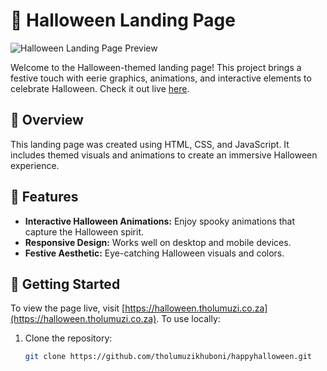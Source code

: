 # 🎃 Halloween Landing Page

![Halloween Landing Page Preview](assets/screenshot.png)

Welcome to the Halloween-themed landing page! This project brings a festive touch with eerie graphics, animations, and interactive elements to celebrate Halloween. Check it out live [here](https://halloween.tholumuzi.co.za).

## 📖 Overview

This landing page was created using HTML, CSS, and JavaScript. It includes themed visuals and animations to create an immersive Halloween experience.

## 🎨 Features

- **Interactive Halloween Animations:** Enjoy spooky animations that capture the Halloween spirit.
- **Responsive Design:** Works well on desktop and mobile devices.
- **Festive Aesthetic:** Eye-catching Halloween visuals and colors.

## 🚀 Getting Started

To view the page live, visit [https://halloween.tholumuzi.co.za](https://halloween.tholumuzi.co.za). To use locally:

1. Clone the repository:
   ```bash
   git clone https://github.com/tholumuzikhuboni/happyhalloween.git
